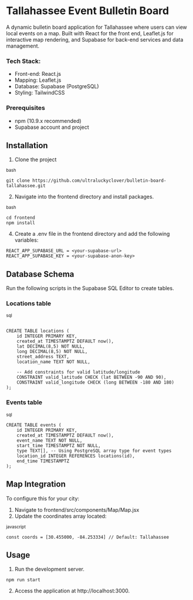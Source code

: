# Tallahassee Event Bulletin Board

A dynamic bulletin board application for Tallahassee where users can view local events on a map. Built with React for the front end, Leaflet.js for interactive map rendering, and Supabase for back-end services and data management.

### Tech Stack:
 * Front-end: React.js
 * Mapping: Leaflet.js
 * Database: Supabase (PostgreSQL)
 * Styling: TailwindCSS

### Prerequisites
* npm (10.9.x recommended)
* Supabase account and project

## Installation

1. Clone the project

<sub>bash</sub>

```
git clone https://github.com/ultraluckyclover/bulletin-board-tallahassee.git
```
2. Navigate into the frontend directory and install packages.

<sub>bash</sub>
```
cd frontend
npm install
```

4. Create a .env file in the frontend directory and add the following variables:
```
REACT_APP_SUPABASE_URL = <your-supabase-url>
REACT_APP_SUPABASE_KEY = <your-supabase-anon-key>
```

## Database Schema

Run the following scripts in the Supabase SQL Editor to create tables.

### Locations table

<sub>sql</sub>
```

CREATE TABLE locations (
    id INTEGER PRIMARY KEY,
    created_at TIMESTAMPTZ DEFAULT now(),
    lat DECIMAL(8,5) NOT NULL,
    long DECIMAL(8,5) NOT NULL,
    street_address TEXT,
    location_name TEXT NOT NULL,
    
    -- Add constraints for valid latitude/longitude
    CONSTRAINT valid_latitude CHECK (lat BETWEEN -90 AND 90),
    CONSTRAINT valid_longitude CHECK (long BETWEEN -180 AND 180)
);
```

### Events table

<sub>sql</sub>
```
CREATE TABLE events (
    id INTEGER PRIMARY KEY,
    created_at TIMESTAMPTZ DEFAULT now(),
    event_name TEXT NOT NULL,
    start_time TIMESTAMPTZ NOT NULL,
    type TEXT[], -- Using PostgreSQL array type for event types
    location_id INTEGER REFERENCES locations(id),
    end_time TIMESTAMPTZ
);
```
## Map Integration

To configure this for your city:

1. Navigate to frontend/src/components/Map/Map.jsx
2. Update the coordinates array located:

<sub>javascript</sub>
```
const coords = [30.455000, -84.253334] // Default: Tallahassee
```

## Usage

1. Run the development server.
```
npm run start
```

2. Access the application at http://localhost:3000.







